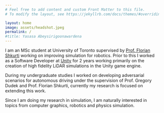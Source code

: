 ```yaml
---
# Feel free to add content and custom Front Matter to this file.
# To modify the layout, see https://jekyllrb.com/docs/themes/#overriding-theme-defaults

layout: home
image: assets/headshot.jpeg
permalink: /
#title: Yasasa Abeysirigoonawardena
---
```


I am an MSc student at University of Toronto supervised by [Prof. Florian Shkurti](http://www.cs.toronto.edu/~florian/) 
working on improving simulation for robotics. Prior to this I worked as a Software Developer at [Unity](https://unity.com/)
for 2 years working primarily on the creation of high fidelity LiDAR simulations in the Unity game engine.

During my undergraduate studies I worked on
developing adversarial scenarios for autonomous driving under the supervision of Prof. Gregory Dudek and
Prof. Florian Shkurti, currently my research is focused on extending this work.

Since I am doing my research in simulation, I am naturally interested in topics from
computer graphics, robotics and physics simulation.

